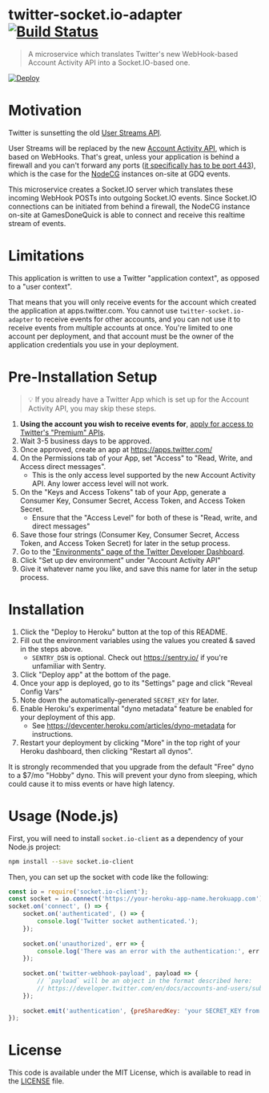 # twitter-socket.io-adapter [![Build Status](https://travis-ci.com/GamesDoneQuick/twitter-socket.io-adapter.svg?branch=master)](https://travis-ci.com/GamesDoneQuick/twitter-socket.io-adapter) 

> A microservice which translates Twitter's new WebHook-based Account Activity API into a Socket.IO-based one.

[![Deploy](https://www.herokucdn.com/deploy/button.svg)](https://heroku.com/deploy)   

# Motivation

Twitter is sunsetting the old [User Streams API](https://developer.twitter.com/en/docs/accounts-and-users/subscribe-account-activity/api-reference/user-stream.html).

User Streams will be replaced by the new [Account Activity API](https://developer.twitter.com/en/docs/accounts-and-users/subscribe-account-activity/overview), which is based on WebHooks. That's great, unless your application is behind a firewall and you can't forward any ports ([it specifically has to be port 443](https://developer.twitter.com/en/docs/accounts-and-users/subscribe-account-activity/guides/getting-started-with-webhooks.html#webhook-url)), which is the case for the [NodeCG](https://github.com/nodecg/nodecg) instances on-site at GDQ events.

This microservice creates a Socket.IO server which translates these incoming WebHook POSTs into outgoing Socket.IO events. Since Socket.IO connections can be initiated from behind a firewall, the NodeCG instance on-site at GamesDoneQuick is able to connect and receive this realtime stream of events.

# Limitations

This application is written to use a Twitter "application context", as opposed to a "user context".

That means that you will only receive events for the account which created the application at apps.twitter.com. You cannot use `twitter-socket.io-adapter` to receive events for other accounts, and you can not use it to receive events from multiple accounts at once. You're limited to one account per deployment, and that account must be the owner of the application credentials you use in your deployment.

# Pre-Installation Setup

> 💡 If you already have a Twitter App which is set up for the Account Activity API, you may skip these steps.

1) **Using the account you wish to receive events for**, [apply for access to Twitter's "Premium" APIs](https://developer.twitter.com/en/apply-for-access).
2) Wait 3-5 business days to be approved.
3) Once approved, create an app at https://apps.twitter.com/
4) On the Permissions tab of your App, set "Access" to "Read, Write, and Access direct messages". 
    - This is the only access level supported by the new Account Activity API. Any lower access level will not work.
5) On the "Keys and Access Tokens" tab of your App, generate a Consumer Key, Consumer Secret, Access Token, and Access Token Secret.
    - Ensure that the "Access Level" for both of these is "Read, write, and direct messages"
6) Save those four strings (Consumer Key, Consumer Secret, Access Token, and Access Token Secret) for later in the setup process.
7) Go to the ["Environments" page of the Twitter Developer Dashboard](https://developer.twitter.com/en/account/environments).
8) Click "Set up dev environment" under "Account Activity API"
9) Give it whatever name you like, and save this name for later in the setup process.

# Installation

1) Click the "Deploy to Heroku" button at the top of this README.
2) Fill out the environment variables using the values you created & saved in the steps above.
    - `SENTRY_DSN` is optional. Check out https://sentry.io/ if you're unfamiliar with Sentry.
3) Click "Deploy app" at the bottom of the page.
4) Once your app is deployed, go to its "Settings" page and click "Reveal Config Vars"
5) Note down the automatically-generated `SECRET_KEY` for later.
6) Enable Heroku's experimental "dyno metadata" feature be enabled for your deployment of this app.
    - See https://devcenter.heroku.com/articles/dyno-metadata for instructions.
7) Restart your deployment by clicking "More" in the top right of your Heroku dashboard, then clicking "Restart all dynos".

It is strongly recommended that you upgrade from the default "Free" dyno to a $7/mo "Hobby" dyno. This will prevent your dyno from sleeping, which could cause it to miss events or have high latency.

# Usage (Node.js)

First, you will need to install `socket.io-client` as a dependency of your Node.js project:
```bash
npm install --save socket.io-client
```

Then, you can set up the socket with code like the following:
```js
const io = require('socket.io-client');
const socket = io.connect('https://your-heroku-app-name.herokuapp.com');
socket.on('connect', () => {    
    socket.on('authenticated', () => {
        console.log('Twitter socket authenticated.');
    });
    
    socket.on('unauthorized', err => {
        console.log('There was an error with the authentication:', err.message);
    });
    
    socket.on('twitter-webhook-payload', payload => {
    	// `payload` will be an object in the format described here:
    	// https://developer.twitter.com/en/docs/accounts-and-users/subscribe-account-activity/guides/account-activity-data-objects
    });
    
    socket.emit('authentication', {preSharedKey: 'your SECRET_KEY from earlier'});
});
```

# License

This code is available under the MIT License, which is available to read in the [LICENSE](LICENSE) file.

